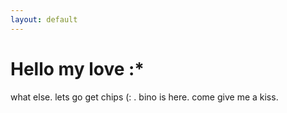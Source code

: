 ```yaml
---
layout: default
---
```


# Hello my love :*

what else. 
lets go get chips (: .
bino is here.
come give me a kiss.
